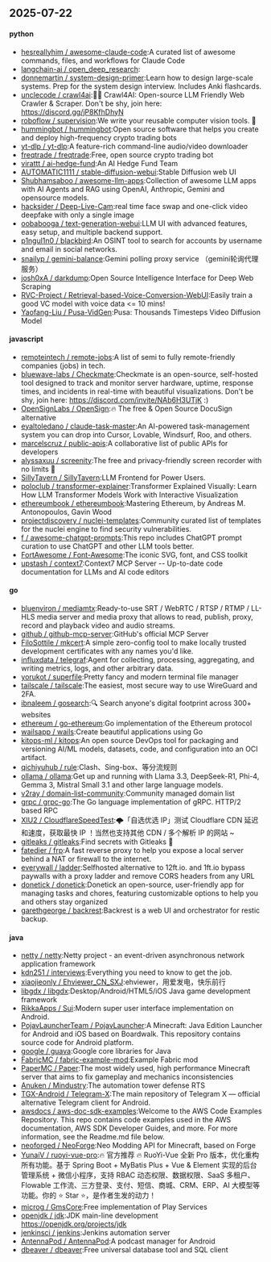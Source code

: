 ## 2025-07-22

#### python
* [hesreallyhim / awesome-claude-code](https://github.com/hesreallyhim/awesome-claude-code):A curated list of awesome commands, files, and workflows for Claude Code
* [langchain-ai / open_deep_research](https://github.com/langchain-ai/open_deep_research):
* [donnemartin / system-design-primer](https://github.com/donnemartin/system-design-primer):Learn how to design large-scale systems. Prep for the system design interview. Includes Anki flashcards.
* [unclecode / crawl4ai](https://github.com/unclecode/crawl4ai):🚀🤖 Crawl4AI: Open-source LLM Friendly Web Crawler & Scraper. Don't be shy, join here: https://discord.gg/jP8KfhDhyN
* [roboflow / supervision](https://github.com/roboflow/supervision):We write your reusable computer vision tools. 💜
* [hummingbot / hummingbot](https://github.com/hummingbot/hummingbot):Open source software that helps you create and deploy high-frequency crypto trading bots
* [yt-dlp / yt-dlp](https://github.com/yt-dlp/yt-dlp):A feature-rich command-line audio/video downloader
* [freqtrade / freqtrade](https://github.com/freqtrade/freqtrade):Free, open source crypto trading bot
* [virattt / ai-hedge-fund](https://github.com/virattt/ai-hedge-fund):An AI Hedge Fund Team
* [AUTOMATIC1111 / stable-diffusion-webui](https://github.com/AUTOMATIC1111/stable-diffusion-webui):Stable Diffusion web UI
* [Shubhamsaboo / awesome-llm-apps](https://github.com/Shubhamsaboo/awesome-llm-apps):Collection of awesome LLM apps with AI Agents and RAG using OpenAI, Anthropic, Gemini and opensource models.
* [hacksider / Deep-Live-Cam](https://github.com/hacksider/Deep-Live-Cam):real time face swap and one-click video deepfake with only a single image
* [oobabooga / text-generation-webui](https://github.com/oobabooga/text-generation-webui):LLM UI with advanced features, easy setup, and multiple backend support.
* [p1ngul1n0 / blackbird](https://github.com/p1ngul1n0/blackbird):An OSINT tool to search for accounts by username and email in social networks.
* [snailyp / gemini-balance](https://github.com/snailyp/gemini-balance):Gemini polling proxy service （gemini轮询代理服务）
* [josh0xA / darkdump](https://github.com/josh0xA/darkdump):Open Source Intelligence Interface for Deep Web Scraping
* [RVC-Project / Retrieval-based-Voice-Conversion-WebUI](https://github.com/RVC-Project/Retrieval-based-Voice-Conversion-WebUI):Easily train a good VC model with voice data <= 10 mins!
* [Yaofang-Liu / Pusa-VidGen](https://github.com/Yaofang-Liu/Pusa-VidGen):Pusa: Thousands Timesteps Video Diffusion Model

#### javascript
* [remoteintech / remote-jobs](https://github.com/remoteintech/remote-jobs):A list of semi to fully remote-friendly companies (jobs) in tech.
* [bluewave-labs / Checkmate](https://github.com/bluewave-labs/Checkmate):Checkmate is an open-source, self-hosted tool designed to track and monitor server hardware, uptime, response times, and incidents in real-time with beautiful visualizations. Don't be shy, join here: https://discord.com/invite/NAb6H3UTjK :)
* [OpenSignLabs / OpenSign](https://github.com/OpenSignLabs/OpenSign):🔥 The free & Open Source DocuSign alternative
* [eyaltoledano / claude-task-master](https://github.com/eyaltoledano/claude-task-master):An AI-powered task-management system you can drop into Cursor, Lovable, Windsurf, Roo, and others.
* [marcelscruz / public-apis](https://github.com/marcelscruz/public-apis):A collaborative list of public APIs for developers
* [alyssaxuu / screenity](https://github.com/alyssaxuu/screenity):The free and privacy-friendly screen recorder with no limits 🎥
* [SillyTavern / SillyTavern](https://github.com/SillyTavern/SillyTavern):LLM Frontend for Power Users.
* [poloclub / transformer-explainer](https://github.com/poloclub/transformer-explainer):Transformer Explained Visually: Learn How LLM Transformer Models Work with Interactive Visualization
* [ethereumbook / ethereumbook](https://github.com/ethereumbook/ethereumbook):Mastering Ethereum, by Andreas M. Antonopoulos, Gavin Wood
* [projectdiscovery / nuclei-templates](https://github.com/projectdiscovery/nuclei-templates):Community curated list of templates for the nuclei engine to find security vulnerabilities.
* [f / awesome-chatgpt-prompts](https://github.com/f/awesome-chatgpt-prompts):This repo includes ChatGPT prompt curation to use ChatGPT and other LLM tools better.
* [FortAwesome / Font-Awesome](https://github.com/FortAwesome/Font-Awesome):The iconic SVG, font, and CSS toolkit
* [upstash / context7](https://github.com/upstash/context7):Context7 MCP Server -- Up-to-date code documentation for LLMs and AI code editors

#### go
* [bluenviron / mediamtx](https://github.com/bluenviron/mediamtx):Ready-to-use SRT / WebRTC / RTSP / RTMP / LL-HLS media server and media proxy that allows to read, publish, proxy, record and playback video and audio streams.
* [github / github-mcp-server](https://github.com/github/github-mcp-server):GitHub's official MCP Server
* [FiloSottile / mkcert](https://github.com/FiloSottile/mkcert):A simple zero-config tool to make locally trusted development certificates with any names you'd like.
* [influxdata / telegraf](https://github.com/influxdata/telegraf):Agent for collecting, processing, aggregating, and writing metrics, logs, and other arbitrary data.
* [yorukot / superfile](https://github.com/yorukot/superfile):Pretty fancy and modern terminal file manager
* [tailscale / tailscale](https://github.com/tailscale/tailscale):The easiest, most secure way to use WireGuard and 2FA.
* [ibnaleem / gosearch](https://github.com/ibnaleem/gosearch):🔍 Search anyone's digital footprint across 300+ websites
* [ethereum / go-ethereum](https://github.com/ethereum/go-ethereum):Go implementation of the Ethereum protocol
* [wailsapp / wails](https://github.com/wailsapp/wails):Create beautiful applications using Go
* [kitops-ml / kitops](https://github.com/kitops-ml/kitops):An open source DevOps tool for packaging and versioning AI/ML models, datasets, code, and configuration into an OCI artifact.
* [qichiyuhub / rule](https://github.com/qichiyuhub/rule):Clash、Sing-box、等分流规则
* [ollama / ollama](https://github.com/ollama/ollama):Get up and running with Llama 3.3, DeepSeek-R1, Phi-4, Gemma 3, Mistral Small 3.1 and other large language models.
* [v2ray / domain-list-community](https://github.com/v2ray/domain-list-community):Community managed domain list
* [grpc / grpc-go](https://github.com/grpc/grpc-go):The Go language implementation of gRPC. HTTP/2 based RPC
* [XIU2 / CloudflareSpeedTest](https://github.com/XIU2/CloudflareSpeedTest):🌩「自选优选 IP」测试 Cloudflare CDN 延迟和速度，获取最快 IP ！当然也支持其他 CDN / 多个解析 IP 的网站 ~
* [gitleaks / gitleaks](https://github.com/gitleaks/gitleaks):Find secrets with Gitleaks 🔑
* [fatedier / frp](https://github.com/fatedier/frp):A fast reverse proxy to help you expose a local server behind a NAT or firewall to the internet.
* [everywall / ladder](https://github.com/everywall/ladder):Selfhosted alternative to 12ft.io. and 1ft.io bypass paywalls with a proxy ladder and remove CORS headers from any URL
* [donetick / donetick](https://github.com/donetick/donetick):Donetick an open-source, user-friendly app for managing tasks and chores, featuring customizable options to help you and others stay organized
* [garethgeorge / backrest](https://github.com/garethgeorge/backrest):Backrest is a web UI and orchestrator for restic backup.

#### java
* [netty / netty](https://github.com/netty/netty):Netty project - an event-driven asynchronous network application framework
* [kdn251 / interviews](https://github.com/kdn251/interviews):Everything you need to know to get the job.
* [xiaojieonly / Ehviewer_CN_SXJ](https://github.com/xiaojieonly/Ehviewer_CN_SXJ):ehviewer，用爱发电，快乐前行
* [libgdx / libgdx](https://github.com/libgdx/libgdx):Desktop/Android/HTML5/iOS Java game development framework
* [RikkaApps / Sui](https://github.com/RikkaApps/Sui):Modern super user interface implementation on Android.
* [PojavLauncherTeam / PojavLauncher](https://github.com/PojavLauncherTeam/PojavLauncher):A Minecraft: Java Edition Launcher for Android and iOS based on Boardwalk. This repository contains source code for Android platform.
* [google / guava](https://github.com/google/guava):Google core libraries for Java
* [FabricMC / fabric-example-mod](https://github.com/FabricMC/fabric-example-mod):Example Fabric mod
* [PaperMC / Paper](https://github.com/PaperMC/Paper):The most widely used, high performance Minecraft server that aims to fix gameplay and mechanics inconsistencies
* [Anuken / Mindustry](https://github.com/Anuken/Mindustry):The automation tower defense RTS
* [TGX-Android / Telegram-X](https://github.com/TGX-Android/Telegram-X):The main repository of Telegram X — official alternative Telegram client for Android.
* [awsdocs / aws-doc-sdk-examples](https://github.com/awsdocs/aws-doc-sdk-examples):Welcome to the AWS Code Examples Repository. This repo contains code examples used in the AWS documentation, AWS SDK Developer Guides, and more. For more information, see the Readme.md file below.
* [neoforged / NeoForge](https://github.com/neoforged/NeoForge):Neo Modding API for Minecraft, based on Forge
* [YunaiV / ruoyi-vue-pro](https://github.com/YunaiV/ruoyi-vue-pro):🔥 官方推荐 🔥 RuoYi-Vue 全新 Pro 版本，优化重构所有功能。基于 Spring Boot + MyBatis Plus + Vue & Element 实现的后台管理系统 + 微信小程序，支持 RBAC 动态权限、数据权限、SaaS 多租户、Flowable 工作流、三方登录、支付、短信、商城、CRM、ERP、AI 大模型等功能。你的 ⭐️ Star ⭐️，是作者生发的动力！
* [microg / GmsCore](https://github.com/microg/GmsCore):Free implementation of Play Services
* [openjdk / jdk](https://github.com/openjdk/jdk):JDK main-line development https://openjdk.org/projects/jdk
* [jenkinsci / jenkins](https://github.com/jenkinsci/jenkins):Jenkins automation server
* [AntennaPod / AntennaPod](https://github.com/AntennaPod/AntennaPod):A podcast manager for Android
* [dbeaver / dbeaver](https://github.com/dbeaver/dbeaver):Free universal database tool and SQL client
